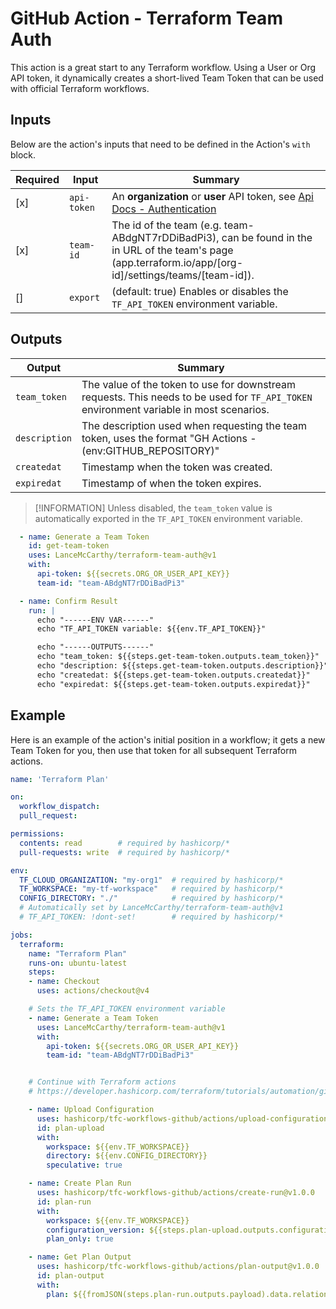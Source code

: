 # GitHub Action - Terraform Team Auth

This action is a great start to any Terraform workflow. Using a User or Org API token, it dynamically creates a short-lived Team Token that can be used with official Terraform workflows.

## Inputs

Below are the action's inputs that need to be defined in the Action's `with` block.

| Required | Input       |  Summary |
|----------|-------------|---------|
| [x] | `api-token` | An **organization** or **user** API token, see [Api Docs - Authentication](https://developer.hashicorp.com/terraform/cloud-docs/api-docs#authentication) |
| [x] | `team-id` | The id of the team (e.g. team-ABdgNT7rDDiBadPi3), can be found in the in URL of the team's page (app.terraform.io/app/[org-id]/settings/teams/[team-id]). |
| [] | `export` | (default: true) Enables or disables the `TF_API_TOKEN` environment variable. |

## Outputs

| Output | Summary |
|----------|--------|
| `team_token` | The value of the token to use for downstream requests. This needs to be used for `TF_API_TOKEN` environment variable in most scenarios. |
| `description` | The description used when requesting the team token, uses the format "GH Actions - $($env:GITHUB_REPOSITORY)" |
| `createdat` | Timestamp when the token was created. |
| `expiredat` | Timestamp of when the token expires. |

> [!INFORMATION]
> Unless disabled, the `team_token` value is automatically exported in the `TF_API_TOKEN` environment variable. 

```yaml
  - name: Generate a Team Token
    id: get-team-token
    uses: LanceMcCarthy/terraform-team-auth@v1
    with:
      api-token: ${{secrets.ORG_OR_USER_API_KEY}}
      team-id: "team-ABdgNT7rDDiBadPi3"

  - name: Confirm Result
    run: |
      echo "------ENV VAR------"
      echo "TF_API_TOKEN variable: ${{env.TF_API_TOKEN}}"

      echo "------OUTPUTS------"
      echo "team_token: ${{steps.get-team-token.outputs.team_token}}"
      echo "description: ${{steps.get-team-token.outputs.description}}"
      echo "createdat: ${{steps.get-team-token.outputs.createdat}}"
      echo "expiredat: ${{steps.get-team-token.outputs.expiredat}}"
```

## Example

Here is an example of the action's initial position in a workflow; it gets a new Team Token for you, then use that token for all subsequent Terraform actions. 

```yaml
name: 'Terraform Plan'

on:
  workflow_dispatch:
  pull_request:

permissions:  
  contents: read        # required by hashicorp/*
  pull-requests: write  # required by hashicorp/*

env:
  TF_CLOUD_ORGANIZATION: "my-org1"  # required by hashicorp/*
  TF_WORKSPACE: "my-tf-workspace"   # required by hashicorp/*
  CONFIG_DIRECTORY: "./"            # required by hashicorp/*
  # Automatically set by LanceMcCarthy/terraform-team-auth@v1
  # TF_API_TOKEN: !dont-set!        # required by hashicorp/*

jobs:
  terraform:
    name: "Terraform Plan"
    runs-on: ubuntu-latest
    steps:
    - name: Checkout
      uses: actions/checkout@v4

    # Sets the TF_API_TOKEN environment variable
    - name: Generate a Team Token
      uses: LanceMcCarthy/terraform-team-auth@v1
      with:
        api-token: ${{secrets.ORG_OR_USER_API_KEY}}
        team-id: "team-ABdgNT7rDDiBadPi3"


    # Continue with Terraform actions
    # https://developer.hashicorp.com/terraform/tutorials/automation/github-actions

    - name: Upload Configuration
      uses: hashicorp/tfc-workflows-github/actions/upload-configuration@v1.0.0
      id: plan-upload
      with:
        workspace: ${{env.TF_WORKSPACE}}
        directory: ${{env.CONFIG_DIRECTORY}}
        speculative: true

    - name: Create Plan Run
      uses: hashicorp/tfc-workflows-github/actions/create-run@v1.0.0
      id: plan-run
      with:
        workspace: ${{env.TF_WORKSPACE}}
        configuration_version: ${{steps.plan-upload.outputs.configuration_version_id}}
        plan_only: true

    - name: Get Plan Output
      uses: hashicorp/tfc-workflows-github/actions/plan-output@v1.0.0
      id: plan-output
      with:
        plan: ${{fromJSON(steps.plan-run.outputs.payload).data.relationships.plan.data.id}}
```
